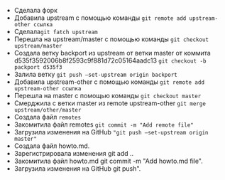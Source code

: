 - Cделала форк
- Добавила upstream с помощью команды `git remote add upstream-other ссылка`
- Сделала`git fatch upstream`
- Перешла на upstream/master с помощью команды `git checkout upstream/master`
- Создала ветку backport из upstream от ветки master от коммита d535f3592006b8f2593c9f881d72c05164aadc13 `git checkout -b packport d535f3`
- Залила ветку `git push —set-upstream origin backport`
- Добавила upstream-other с помощью команды `git remote add upstream-other ссылка`
- Перешла на master с помощью команды `git checkout master`
- Смерджила с ветки master из remote upstream-other `git merge upstream/other/master`
- Создала файл `remotes`
- Закомитила файл remotes `git commit -m "Add remote file"`
- Загрузила изменения на GitHub `"git push —set-upstream origin master"`
- Создала файл howto.md.
- Зарегистрировала изменения git add ..
- Закомитила файл howto.md git commit -m "Add howto.md file".
- Загрузила изменения на GitHub git push".